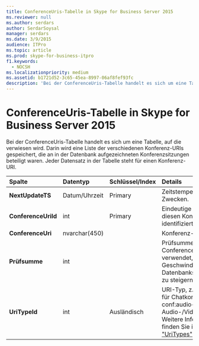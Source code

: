 ```yaml
---
title: ConferenceUris-Tabelle in Skype for Business Server 2015
ms.reviewer: null
ms.author: serdars
author: SerdarSoysal
manager: serdars
ms.date: 3/9/2015
audience: ITPro
ms.topic: article
ms.prod: skype-for-business-itpro
f1.keywords:
  - NOCSH
ms.localizationpriority: medium
ms.assetid: b1721d52-3c65-45ea-8997-06af8fef93fc
description: 'Bei der ConferenceUris-Tabelle handelt es sich um eine Tabelle, auf die verwiesen wird. Darin wird eine Liste der verschiedenen Konferenz-URIs gespeichert, die an in der Datenbank aufgezeichneten Konferenzsitzungen beteiligt waren. Jeder Datensatz in der Tabelle steht für einen Konferenz-URI.'
---
```


# <a name="conferenceuris-table-in-skype-for-business-server-2015"></a>ConferenceUris-Tabelle in Skype for Business Server 2015
 
Bei der ConferenceUris-Tabelle handelt es sich um eine Tabelle, auf die verwiesen wird. Darin wird eine Liste der verschiedenen Konferenz-URIs gespeichert, die an in der Datenbank aufgezeichneten Konferenzsitzungen beteiligt waren. Jeder Datensatz in der Tabelle steht für einen Konferenz-URI.
  
|**Spalte**|**Datentyp**|**Schlüssel/Index**|**Details**|
|:-----|:-----|:-----|:-----|
|**NextUpdateTS** <br/> |Datum/Uhrzeit  <br/> |Primary  <br/> |Zeitstempel; zu internen Zwecken.  <br/> |
|**ConferenceUriId** <br/> |int  <br/> |Primary  <br/> |Eindeutige Zahl, die diesen Konferenz-URI identifiziert.  <br/> |
|**ConferenceUri** <br/> |nvarchar(450)  <br/> ||Konferenz-URI  <br/> |
|**Prüfsumme** <br/> |int  <br/> ||Prüfsumme von ConferenceUri. Wird verwendet, um die Geschwindigkeit von Datenbanksuchvorgängen zu steigern.  <br/> |
|**UriTypeId** <br/> |int  <br/> |Ausländisch  <br/> |URI-Typ, z. B. conf:chat für Chatkonferenzen oder conf:audio-video für Audio-/Videokonferenzen. Weitere Informationen finden Sie in der [Tabelle "UriTypes"](uritypes.md) . <br/> |
   

